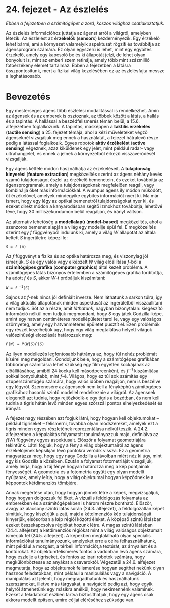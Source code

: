 <?xml version="1.0" encoding="UTF-8" standalone="no"?>

<html xmlns="http://www.w3.org/1999/xhtml"><head><meta name="generator" content="DocBook XSL Stylesheets V1.76.1"/></head><body><div class="chapter" title="24. fejezet - Az észlelés"><div class="titlepage"><div><div><h1 class="title"><a id="id780499"/>24. fejezet - Az észlelés</h1></div></div></div><p><span class="emphasis"><em>Ebben a fejezetben a számítógépet a zord, koszos világhoz csatlakoztatjuk.</em></span></p><p>Az észlelés információhoz juttatja az ágenst arról a világról, amelyben létezik. Az észlelést az <span class="strong"><strong>érzékelő</strong></span>k (<span class="strong"><strong>sensor</strong></span>s) kezdeményezik. Egy érzékelő lehet bármi, ami a környezet valamelyik aspektusát rögzíti és továbbítja az ágensprogram számára. Ez olyan egyszerű is lehet, mint egy egybites érzékelő, amely egy kapcsoló be és ki állapotát jelzi, de lehet olyan bonyolult is, mint az emberi szem retinája, amely több mint százmillió fotoérzékeny elemet tartalmaz. Ebben a fejezetben a látásra összpontosítunk, mert a fizikai világ kezelésében ez az észlelésfajta messze a leghatásosabb.</p><div class="section" title="Bevezetés"><div class="titlepage"><div><div><h1 class="title"><a id="id780518"/>Bevezetés</h1></div></div></div><p>Egy mesterséges ágens több észlelési modalitással is rendelkezhet. Amin az ágensek és az emberek is osztoznak, az többek között a látás, a hallás és a tapintás. A hallással a beszédfelismerés témán belül, a 15.6. alfejezetben foglalkozunk. A tapintás, másképpen a <span class="strong"><strong>taktilis érzékelés</strong></span> (<span class="strong"><strong>tactile sensing</strong></span>) a 25. fejezet témája, ahol a kézi műveleteket végző ágenseknél vizsgáljuk meg ennek a használatát, a fejezet hátralevő része pedig a látással foglalkozik. Egyes robotok <span class="strong"><strong>aktív érzékelés</strong></span>t (<span class="strong"><strong>active sensing</strong></span>) végeznek, azaz kiküldenek egy jelet, mint például radar- vagy ultrahangjelet, és ennek a jelnek a környezetből érkező visszaverődését vizsgálják.</p><p>Egy ágens kétféle módon használhatja az érzékeléseit. A <span class="strong"><strong>tulajdonság kinyerés</strong></span>i (<span class="strong"><strong>feature extraction</strong></span>) megközelítés szerint az ágens néhány kevés számú tulajdonságot észlel az érzékelő bemenetein, és ezeket továbbítja az ágensprogramnak, amely a tulajdonságoknak megfelelően reagál, vagy kombinálja őket más információkkal. A wumpus ágens ily módon működött, öt érzékelővel, amelyek mindegyike egybites információt nyert ki. Ma már ismert, hogy egy légy az optikai bemenetről tulajdonságokat nyer ki, és ezeket direkt módon a kanyarodásban segítő izmokhoz továbbítja, lehetővé téve, hogy 30 milliszekundumon belül reagáljon, és irányt váltson.</p><p>Az alternatív lehetőség a <span class="strong"><strong>modellalapú</strong></span> (<span class="strong"><strong>model-based</strong></span>) megközelítés, ahol a szenzoros bemenet alapján a világ egy modellje épül fel. E megközelítés szerint egy <span class="emphasis"><em>f </em></span>függvényből indulunk ki, amely a világ <span class="emphasis"><em>W</em></span> állapotát az általa keltett <span class="emphasis"><em>S</em></span> ingerületre képezi le:</p><p><code class="code"><em><span class="remark">S = f </span></em>(<em><span class="remark">W</span></em>)</code></p><p>Az <span class="emphasis"><em>f</em></span> függvényt a fizika és az optika határozza meg, és viszonylag jól ismerjük. <span class="emphasis"><em>S</em></span> és egy valós vagy elképzelt <span class="emphasis"><em>W </em></span>világ előállítása <span class="emphasis"><em>f</em></span>-ből a <span class="strong"><strong>számítógépes grafika</strong></span> (<span class="strong"><strong>computer graphics</strong></span>) által kezelt probléma. A számítógépes látás bizonyos értelemben a számítógépes grafika fordítottja, ha adott <span class="emphasis"><em>f</em></span> és <span class="emphasis"><em>S</em></span>, akkor <span class="emphasis"><em>W</em></span>-t próbáljuk kiszámítani:</p><p><code class="code"><em><span class="remark">W = f </span></em><sup>–1</sup>(<em><span class="remark">S</span></em>)</code></p><p>Sajnos az <span class="emphasis"><em>f</em></span>-nek nincs jól definiált inverze. Nem láthatunk a sarkon túlra, így a világ aktuális állapotának minden aspektusát az ingerületből visszaállítani nem tudjuk. Sőt az a része, amit <span class="emphasis"><em>láthatunk,</em></span> nagyban bizonytalan: kiegészítő információ nélkül nem tudjuk megmondani, hogy <span class="emphasis"><em>S </em></span>egy játék Godzilla-képe, amint egy hatvan centiméteres modellépületet tarol le, vagy egy valóságos szörnyeteg, amely egy hatvanméteres épületet pusztít el. Ezen problémák egy részét kezelhetjük úgy, hogy egy világ megtalálása helyett világok valószínűségi eloszlását határozzuk meg:</p><p><code class="code"><em><span class="remark">P</span></em>(<em><span class="remark">W</span></em>) = <em><span class="remark">P</span></em>(<em><span class="remark">W</span></em>|<em><span class="remark">S</span></em>)<em><span class="remark">P</span></em>(<em><span class="remark">S</span></em>)</code></p><p>Az ilyen modellezés legfontosabb hátránya az, hogy túl nehéz problémát kísérel meg megoldani. Gondoljunk bele, hogy a számítógépes grafikában többórányi számításra lehet szükség egy film egyetlen kockájának az előállításához, amiből 24 kocka kell másodpercenként, és <span class="emphasis"><em>f </em></span><sup>–1</sup> kiszámítása sokkal bonyolultabb, mint <span class="emphasis"><em>f</em></span>-é. Világos, hogy ez túl sok számítás egy szuperszámítógép számára, hogy valós időben reagáljon, nem is beszélve egy légyről. Szerencsére az ágensnek nem kell a fényképhű számítógépes grafikához hasonló szintű modellel rendelkeznie a világról. Az ágensnek elegendő azt tudnia, hogy rejtőzködik-e egy tigris a bozótban, és nem kell tudnia a tigris hátán levő minden egyes szőrszál pontos elhelyezkedését és irányát.</p><p>A fejezet nagy részében azt fogjuk látni, hogy hogyan kell objektumokat – például tigriseket – felismerni, továbbá olyan módszereket, amelyek ezt a tigris minden egyes részletének reprezentálása nélkül teszik. A 24.2. alfejezetben a képalakítás folyamatát tanulmányozzuk majd, definiálva az <span class="emphasis"><em>f</em></span>(<span class="emphasis"><em>W</em></span>) függvény egyes aspektusait. Először a folyamat geometriájára tekintünk. Látni fogjuk, hogy a fény a világ objektumairól az ágens érzékelőjének képsíkján lévő pontokra verődik vissza. Ez a geometria magyarázza meg, hogy egy nagy Godzilla a távolban miért néz ki úgy, mint egy kis Godzilla a közelben. Ezután a folyamat fotometriáját vizsgáljuk, amely leírja, hogy a táj fénye hogyan határozza meg a kép pontjainak fényességét. A geometria és a fotometria együtt egy olyan modellt nyújtanak, amely leírja, hogy a világ objektumai hogyan képződnek le a képpontok kétdimenziós tömbjére.</p><p>Annak megértése után, hogy hogyan jönnek létre a képek, megvizsgáljuk, hogy hogyan dolgozzuk fel őket. A vizuális feldolgozás folyamata az emberekben és a számítógépekben is három részre bontható. Először, avagy az alacsony szintű látás során (24.3. alfejezet), a feldolgozatlan képet simítjuk, hogy kiszűrjük a zajt, majd a kétdimenziós kép tulajdonságait kinyerjük, elsősorban a kép régiói közötti éleket. A középső szintű látásban ezeket összekapcsolva régiókat hozunk létre. A magas szintű látásban (24.4. alfejezet) a kétdimenziós régiókat mint a világ valóságos objektumait ismerjük fel (24.5. alfejezet). A képekben megtalálható olyan speciális információkat tanulmányozunk, amelyeket erre a célra felhasználhatunk, mint például a mozgást, a térbeli információt,a textúrát, az árnyalást és a kontúrokat. Az objektumfelismerés fontos a vadonban levő ágens számára, hogy észlelje a tigriseket, és fontos az ipari robotok számára, hogy megkülönböztesse az anyákat a csavaroktól. Végezetül a 24.6. alfejezet megmutatja, hogy az objektumok felismerése hogyan segíthet nekünk olyan hasznos feladatokban, mint például a manipulálás vagy a navigáció. A manipulálás azt jelenti, hogy megragadhatunk és használhatunk szerszámokat, illetve más tárgyakat, a navigáció pedig azt, hogy egyik helyről átmehetünk egy másikra anélkül, hogy nekimennénk valaminek. Ezeket a feladatokat észben tartva biztosíthatjuk, hogy egy ágens csak akkora modellt építsen, amire céljai eléréséhez szüksége van.</p></div></div></body></html>
